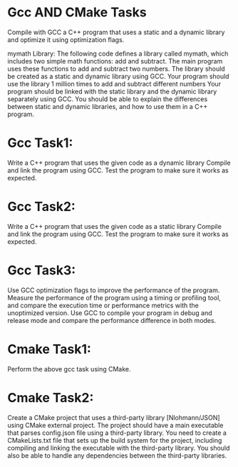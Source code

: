 # Gcc AND CMake Tasks
<p>Compile with GCC a C++ program that uses a static and a dynamic library and optimize it using optimization flags.

mymath Library:
The following code defines a library called mymath, which includes two simple math functions: add and subtract. The main program uses these functions to add and subtract two numbers. The library should be created as a static and dynamic library using GCC.
Your program should use the library 1 million times to add and subtract different numbers
Your program should be linked with the static library and the dynamic library separately using GCC.
You should be able to explain the differences between static and dynamic libraries, and how to use them in a C++ program.
</p>
<h1>Gcc Task1:</h1>
<p>Write a C++ program that uses the given code as a dynamic library
Compile and link the program using GCC.
Test the program to make sure it works as expected.
</p>

<h1>Gcc Task2:</h1>
<p>
Write a C++ program that uses the given code as a static library
Compile and link the program using GCC.
Test the program to make sure it works as expected.

</p>

<h1>Gcc Task3:</h1>
<p>Use GCC optimization flags to improve the performance of the program.
Measure the performance of the program using a timing or profiling tool, and compare the execution time or performance metrics with the unoptimized version.
Use GCC to compile your program in debug and release mode and compare the performance difference in both modes.

</p>

<h1>Cmake Task1:</h1>
<p>Perform the above gcc task using CMake.
</p>

<h1>Cmake Task2:</h1>
<p>
Create a CMake project that uses a third-party library [Nlohmann/JSON] using CMake external project. The project should have a main executable that parses config.json file using a third-party library. You need to create a CMakeLists.txt file that sets up the build system for the project, including compiling and linking the executable with the third-party library. You should also be able to handle any dependencies between the third-party libraries.

</p>
